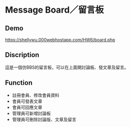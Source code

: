 # Message Board／留言板

## Demo

https://shellywu.000webhostapp.com/HW6/board.php

## Discription  
這是一個仿BBS的留言板，可以在上面開討論板、發文章及留言。

## Function  
- 註冊會員、修改會員資料
- 會員可發表文章
- 會員可回應文章
- 管理員可新增討論板
- 管理員可刪除討論版、文章及留言

